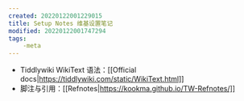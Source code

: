 ```yaml
---
created: 20220122001229015
title: Setup Notes 维基设置笔记
modified: 20220122001747294
tags:
    -meta
---
```

* Tiddlywiki WikiText 语法：[[Official docs|https://tiddlywiki.com/static/WikiText.html]]
* 脚注与引用：[[Refnotes|https://kookma.github.io/TW-Refnotes/]]